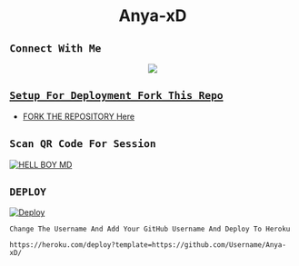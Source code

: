 

<h1 align="center"> Anya-xD <br></h1>
<p align="center">


## ```Connect With Me```
<p align="center">
<a href="https://wa.me/917561823024"><img src="https://img.shields.io/badge/Contact Hell Boy-25D366?style=for-the-badge&logo=whatsapp&logoColor=white" />
</p>

## ```Setup For Deployment Fork This Repo```

- FORK THE REPOSITORY [Here](https://github.com/HELL-BOY77/Anya-xD-MD/fork)

## ```Scan QR Code For Session```

[![HELL BOY MD](https://repl.it/badge/github/quiec/whatsasena)](https://replit.com/@OGGY36/Anya-xD?output%20only=1&lite=1#index.js)


## ```DEPLOY```



[![Deploy](https://www.herokucdn.com/deploy/button.svg)](https://heroku.com/deploy?template=https://github.com/HELL-BOY77/Anya-xD/)

```Change The Username And Add Your GitHub Username And Deploy To Heroku```

```
https://heroku.com/deploy?template=https://github.com/Username/Anya-xD/                
